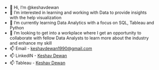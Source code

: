 - 👋 Hi, I’m @keshavdewan
- 👀 I’m interested in learning and working with Data to provide insights with the help visualization
- 🌱 I’m currently learning Data Analytics with a focus on SQL, Tableau and Python
- 💞️ I’m looking to get into a workplace where I get an opportunity to collaborate with fellow Data Analysts to learn more about the industry and enhance my skill
- 📫 Email - keshavdewan1990@gmail.com
- 📫 LinkedIN - [Keshav Dewan](https://www.linkedin.com/in/keshav-dewan-44a41584/)
- 📫 Tableau - [Keshav Dewan](https://public.tableau.com/app/profile/keshav.dewan3649)

<!---
keshavdewan/keshavdewan is a ✨ special ✨ repository because its `README.md` (this file) appears on your GitHub profile.
You can click the Preview link to take a look at your changes.
--->
